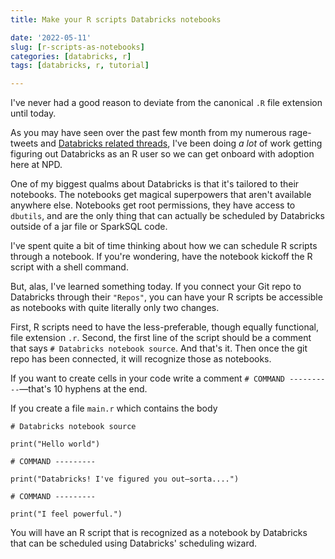 ```yaml
---
title: Make your R scripts Databricks notebooks

date: '2022-05-11'
slug: [r-scripts-as-notebooks]
categories: [databricks, r]
tags: [databricks, r, tutorial]

---
```



I've never had a good reason to deviate from the canonical `.R` file extension until today. 

As you may have seen over the past few month from my numerous rage-tweets and [Databricks related threads](https://twitter.com/JosiahParry/status/1517195634293489664), I've been doing _a lot_ of work getting figuring out Databricks as an R user so we can get onboard with adoption here at NPD. 

One of my biggest qualms about Databricks is that it's tailored to their notebooks. The notebooks get magical superpowers that aren't available anywhere else. Notebooks get root permissions, they have access to `dbutils`, and are the only thing that can actually be scheduled by Databricks outside of a jar file or SparkSQL code. 

I've spent quite a bit of time thinking about how we can schedule R scripts through a notebook. If you're wondering, have the notebook kickoff the R script with a shell command. 

But, alas, I've learned something today. If you connect your Git repo to Databricks through their `"Repos"`, you can have your R scripts be accessible as notebooks with quite literally only two changes. 

First, R scripts need to have the less-preferable, though equally functional, file extension `.r`. Second, the first line of the script should be a comment that says `# Databricks notebook source`. And that's it. Then once the git repo has been connected, it will recognize those as notebooks.

If you want to create cells in your code write a comment `# COMMAND ----------`—that's 10 hyphens at the end. 

If you create a file `main.r` which contains the body 

```
# Databricks notebook source

print("Hello world")

# COMMAND ---------

print("Databricks! I've figured you out—sorta....")

# COMMAND ---------

print("I feel powerful.")
```

You will have an R script that is recognized as a notebook by Databricks that can be scheduled using Databricks' scheduling wizard. 

